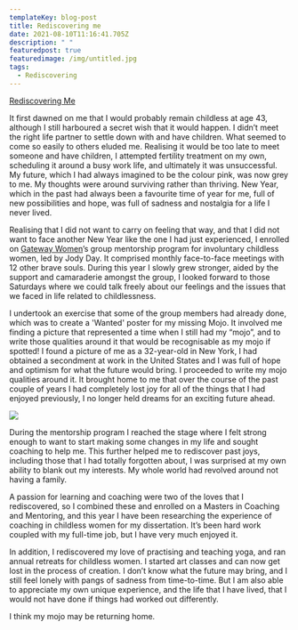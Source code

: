 ```yaml
---
templateKey: blog-post
title: Rediscovering me
date: 2021-08-10T11:16:41.705Z
description: " "
featuredpost: true
featuredimage: /img/untitled.jpg
tags:
  - Rediscovering
---
```

[Rediscovering Me](https://worldchildlessweek.net/sun-20-2020-2/rediscovering-me)

It first dawned on me that I would probably remain childless at age 43, although I still harboured a secret wish that it would happen. I didn’t meet the right life partner to settle down with and have children. What seemed to come so easily to others eluded me. Realising it would be too late to meet someone and have children, I attempted fertility treatment on my own, scheduling it around a busy work life, and ultimately it was unsuccessful. My future, which I had always imagined to be the colour pink, was now grey to me. My thoughts were around surviving rather than thriving. New Year, which in the past had always been a favourite time of year for me, full of new possibilities and hope, was full of sadness and nostalgia for a life I never lived. 

Realising that I did not want to carry on feeling that way, and that I did not want to face another New Year like the one I had just experienced, I enrolled on [Gateway Women](https://gateway-women.com/)’s group mentorship program for involuntary childless women, led by Jody Day. It comprised monthly face-to-face meetings with 12 other brave souls. During this year I slowly grew stronger, aided by the support and camaraderie amongst the group, I looked forward to those Saturdays where we could talk freely about our feelings and the issues that we faced in life related to childlessness. 

I undertook an exercise that some of the group members had already done, which was to create a 'Wanted' poster for my missing Mojo. It involved me finding a picture that represented a time when I still had my “mojo”, and to write those qualities around it that would be recognisable as my mojo if spotted! I found a picture of me as a 32-year-old in New York, I had obtained a secondment at work in the United States and I was full of hope and optimism for what the future would bring. I proceeded to write my mojo qualities around it. It brought home to me that over the course of the past couple of years I had completely lost joy for all of the things that I had enjoyed previously, I no longer held dreams for an exciting future ahead. 



![](/img/image1.jpg)



During the mentorship program I reached the stage where I felt strong enough to want to start making some changes in my life and sought coaching to help me. This further helped me to rediscover past joys, including those that I had totally forgotten about, I was surprised at my own ability to blank out my interests. My whole world had revolved around not having a family. 

A passion for learning and coaching were two of the loves that I rediscovered, so I combined these and enrolled on a Masters in Coaching and Mentoring, and this year I have been researching the experience of coaching in childless women for my dissertation. It’s been hard work coupled with my full-time job, but I have very much enjoyed it. 

In addition, I rediscovered my love of practising and teaching yoga, and ran annual retreats for childless women. I started art classes and can now get lost in the process of creation. I don’t know what the future may bring, and I still feel lonely with pangs of sadness from time-to-time. But I am also able to appreciate my own unique experience, and the life that I have lived, that I would not have done if things had worked out differently. 

I think my mojo may be returning home.